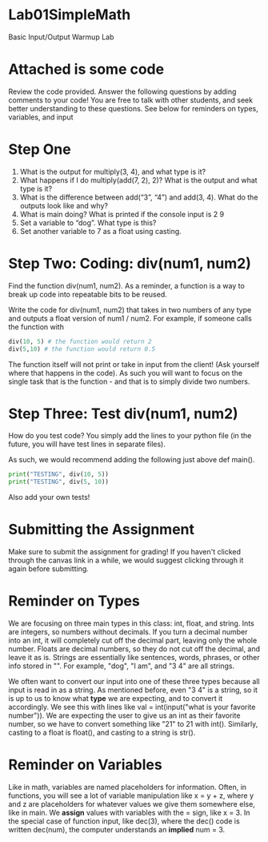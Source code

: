 # Lab01SimpleMath
Basic Input/Output Warmup Lab

# Attached is some code
Review the code provided. Answer the following questions by adding comments to your code! You are free to talk with other students, and seek better understanding to these questions. See below for reminders on types, variables, and input

# Step One
1. What is the output for multiply(3, 4), and what type is it?
2. What happens if I do multiply(add(7, 2), 2)? What is the output and what type is it?
3. What is the difference between add(“3”, “4”) and add(3, 4). What do the outputs look like and why?
4. What is main doing? What is printed if the console input is 
2
9 
5. Set a variable to “dog”. What type is this?
6. Set another variable to 7 as a float using casting.

# Step Two: Coding: div(num1, num2)
Find the function div(num1, num2). As a reminder, a function is a way to break up code into repeatable bits to be reused.

Write the code for div(num1, num2) that takes in two numbers of any type and outputs a float version of num1 / num2.
For example, if someone calls the function with
```python
div(10, 5) # the function would return 2
div(5,10) # the function would return 0.5
```
The function itself will not print or take in input from the client! (Ask yourself where that happens in the code). As such you will want to focus on the single task that is the function - and that is to simply divide two numbers.

# Step Three: Test div(num1, num2)
How do you test code? You simply add the lines to your python file (in the future, you will have test lines in separate files).

As such, we would recommend adding the following just above def main().

```python
print("TESTING", div(10, 5))
print("TESTING", div(5, 10))
```
Also add your own tests!

# Submitting the Assignment
Make sure to submit the assignment for grading! If you haven't clicked through the canvas link in a while, we would suggest clicking through it again before submitting.

# Reminder on Types
We are focusing on three main types in this class: int, float, and string. Ints are integers, so numbers without decimals. If you turn a decimal number into an int, it will completely cut off the decimal part, leaving only the whole number. Floats are decimal numbers, so they do not cut off the decimal, and leave it as is. Strings are essentially like sentences, words, phrases, or other info stored in "". For example, "dog", "I am", and "3 4" are all strings. 

We often want to convert our input into one of these three types because all input is read in as a string. As mentioned before, even "3 4" is a string, so it is up to us to know what **type** we are expecting, and to convert it accordingly. We see this with lines like val = int(input("what is your favorite number")). We are expecting the user to give us an int as their favorite number, so we have to convert something like "21" to 21 with int(). Similarly, casting to a float is float(), and casting to a string is str().

# Reminder on Variables
Like in math, variables are named placeholders for information. Often, in functions, you will see a lot of variable manipulation like x = y + z, where y and z are placeholders for whatever values we give them somewhere else, like in main. We **assign** values with variables with the = sign, like x = 3. In the special case of function input, like dec(3), where the dec() code is written dec(num), the computer understands an **implied** num = 3.
